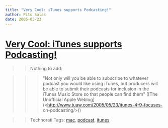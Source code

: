 ```yaml
---
title: "Very Cool: iTunes supports Podcasting!"
author: Pito Salas
date: 2005-05-23
---
```

# [Very Cool: iTunes supports Podcasting!](None)



>>

>> Nothing to add:

>>

>>> "Not only will you be able to subscribe to whatever podcast you would like
using iTunes, but producers will be able to submit their podcasts for
inclusion in the iTunes Music Store so that people can find them" ([The
Unofficial Apple Weblog](<http://www.tuaw.com/2005/05/23/itunes-4-9-focuses-
on-podcasting/>))

>>

>> Technorati Tags: [mac](<http://technorati.com/tag/mac>),
[podcast](<http://technorati.com/tag/podcast>),
[itunes](<http://technorati.com/tag/itunes>)


